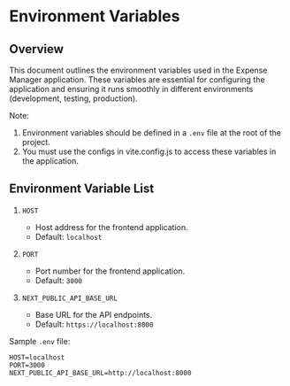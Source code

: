 # Environment Variables

## Overview

This document outlines the environment variables used in the Expense Manager application. These variables are essential for configuring the application and ensuring it runs smoothly in different environments (development, testing, production).

Note:

1. Environment variables should be defined in a `.env` file at the root of the project.
2. You must use the configs in vite.config.js to access these variables in the application.

## Environment Variable List

1. `HOST`
   - Host address for the frontend application.
   - Default: `localhost`

2. `PORT`
   - Port number for the frontend application.
   - Default: `3000`

3. `NEXT_PUBLIC_API_BASE_URL`
   - Base URL for the API endpoints.
   - Default: `https://localhost:8000`

Sample `.env` file:

```plaintext
HOST=localhost
PORT=3000
NEXT_PUBLIC_API_BASE_URL=http://localhost:8000
```
